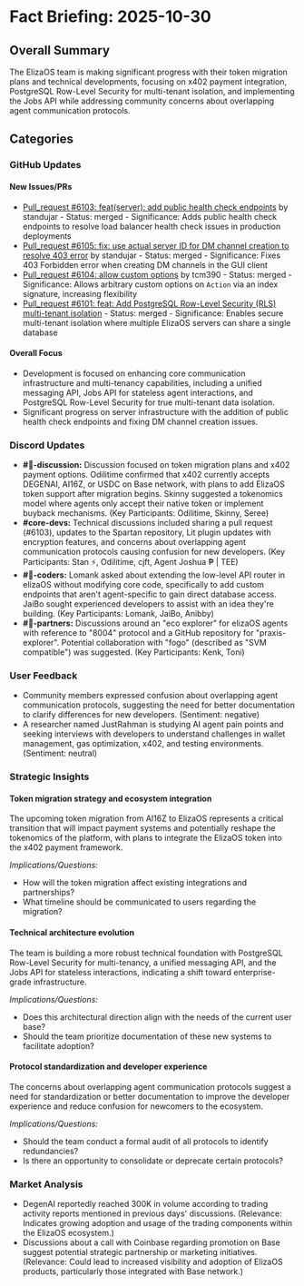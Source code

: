 # Fact Briefing: 2025-10-30

## Overall Summary
The ElizaOS team is making significant progress with their token migration plans and technical developments, focusing on x402 payment integration, PostgreSQL Row-Level Security for multi-tenant isolation, and implementing the Jobs API while addressing community concerns about overlapping agent communication protocols.

## Categories

### GitHub Updates

#### New Issues/PRs
- [Pull_request #6103: feat(server): add public health check endpoints](https://github.com/elizaOS/eliza/pull/6103) by standujar - Status: merged - Significance: Adds public health check endpoints to resolve load balancer health check issues in production deployments
- [Pull_request #6105: fix: use actual server ID for DM channel creation to resolve 403 error](https://github.com/elizaOS/eliza/pull/6105) by standujar - Status: merged - Significance: Fixes 403 Forbidden error when creating DM channels in the GUI client
- [Pull_request #6104: allow custom options](https://github.com/elizaOS/eliza/pull/6104) by tcm390 - Status: merged - Significance: Allows arbitrary custom options on `Action` via an index signature, increasing flexibility
- [Pull_request #6101: feat: Add PostgreSQL Row-Level Security (RLS) multi-tenant isolation](https://github.com/elizaOS/eliza/pull/6101) - Status: merged - Significance: Enables secure multi-tenant isolation where multiple ElizaOS servers can share a single database

#### Overall Focus
- Development is focused on enhancing core communication infrastructure and multi-tenancy capabilities, including a unified messaging API, Jobs API for stateless agent interactions, and PostgreSQL Row-Level Security for true multi-tenant data isolation.
- Significant progress on server infrastructure with the addition of public health check endpoints and fixing DM channel creation issues.

### Discord Updates
- **#💬-discussion:** Discussion focused on token migration plans and x402 payment options. Odilitime confirmed that x402 currently accepts DEGENAI, AI16Z, or USDC on Base network, with plans to add ElizaOS token support after migration begins. Skinny suggested a tokenomics model where agents only accept their native token or implement buyback mechanisms. (Key Participants: Odilitime, Skinny, Seree)
- **#core-devs:** Technical discussions included sharing a pull request (#6103), updates to the Spartan repository, Lit plugin updates with encryption features, and concerns about overlapping agent communication protocols causing confusion for new developers. (Key Participants: Stan ⚡, Odilitime, cjft, Agent Joshua ₱ | TEE)
- **#💬-coders:** Lomank asked about extending the low-level API router in elizaOS without modifying core code, specifically to add custom endpoints that aren't agent-specific to gain direct database access. JaiBo sought experienced developers to assist with an idea they're building. (Key Participants: Lomank, JaiBo, Anibby)
- **#🥇-partners:** Discussions around an "eco explorer" for elizaOS agents with reference to "8004" protocol and a GitHub repository for "praxis-explorer". Potential collaboration with "fogo" (described as "SVM compatible") was suggested. (Key Participants: Kenk, Toni)

### User Feedback
- Community members expressed confusion about overlapping agent communication protocols, suggesting the need for better documentation to clarify differences for new developers. (Sentiment: negative)
- A researcher named JustRahman is studying AI agent pain points and seeking interviews with developers to understand challenges in wallet management, gas optimization, x402, and testing environments. (Sentiment: neutral)

### Strategic Insights

#### Token migration strategy and ecosystem integration
The upcoming token migration from AI16Z to ElizaOS represents a critical transition that will impact payment systems and potentially reshape the tokenomics of the platform, with plans to integrate the ElizaOS token into the x402 payment framework.

*Implications/Questions:*
  - How will the token migration affect existing integrations and partnerships?
  - What timeline should be communicated to users regarding the migration?

#### Technical architecture evolution
The team is building a more robust technical foundation with PostgreSQL Row-Level Security for multi-tenancy, a unified messaging API, and the Jobs API for stateless interactions, indicating a shift toward enterprise-grade infrastructure.

*Implications/Questions:*
  - Does this architectural direction align with the needs of the current user base?
  - Should the team prioritize documentation of these new systems to facilitate adoption?

#### Protocol standardization and developer experience
The concerns about overlapping agent communication protocols suggest a need for standardization or better documentation to improve the developer experience and reduce confusion for newcomers to the ecosystem.

*Implications/Questions:*
  - Should the team conduct a formal audit of all protocols to identify redundancies?
  - Is there an opportunity to consolidate or deprecate certain protocols?

### Market Analysis
- DegenAI reportedly reached 300K in volume according to trading activity reports mentioned in previous days' discussions. (Relevance: Indicates growing adoption and usage of the trading components within the ElizaOS ecosystem.)
- Discussions about a call with Coinbase regarding promotion on Base suggest potential strategic partnership or marketing initiatives. (Relevance: Could lead to increased visibility and adoption of ElizaOS products, particularly those integrated with Base network.)